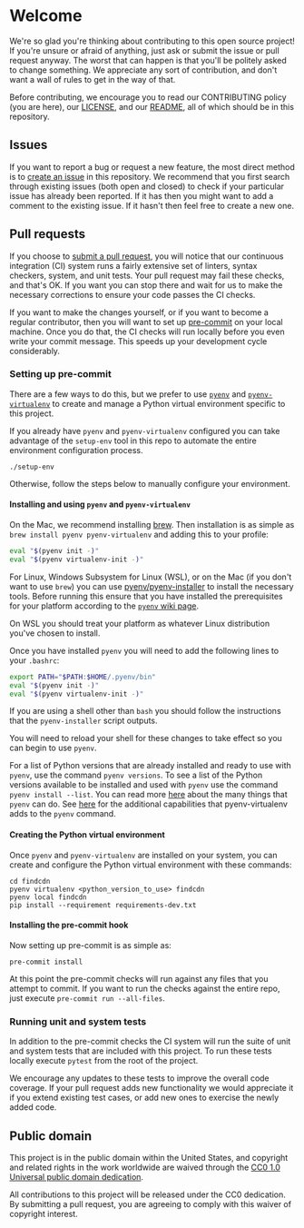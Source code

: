 # Welcome

We're so glad you're thinking about contributing to this open source project! If
you're unsure or afraid of anything, just ask or submit the issue or pull
request anyway. The worst that can happen is that you'll be politely asked to
change something. We appreciate any sort of contribution, and don't want a wall
of rules to get in the way of that.

Before contributing, we encourage you to read our CONTRIBUTING policy (you are
here), our [LICENSE](LICENSE), and our [README](README.md), all of which should
be in this repository.

## Issues

If you want to report a bug or request a new feature, the most direct method is
to [create an issue](https://github.com/cisagov/findcdn/issues) in this
repository. We recommend that you first search through existing issues (both
open and closed) to check if your particular issue has already been reported. If
it has then you might want to add a comment to the existing issue. If it hasn't
then feel free to create a new one.

## Pull requests

If you choose to
[submit a pull request](https://github.com/cisagov/findcdn/pulls), you will
notice that our continuous integration (CI) system runs a fairly extensive set
of linters, syntax checkers, system, and unit tests. Your pull request may fail
these checks, and that's OK. If you want you can stop there and wait for us to
make the necessary corrections to ensure your code passes the CI checks.

If you want to make the changes yourself, or if you want to become a regular
contributor, then you will want to set up [pre-commit](https://pre-commit.com/)
on your local machine. Once you do that, the CI checks will run locally before
you even write your commit message. This speeds up your development cycle
considerably.

### Setting up pre-commit

There are a few ways to do this, but we prefer to use
[`pyenv`](https://github.com/pyenv/pyenv) and
[`pyenv-virtualenv`](https://github.com/pyenv/pyenv-virtualenv) to create and
manage a Python virtual environment specific to this project.

If you already have `pyenv` and `pyenv-virtualenv` configured you can take
advantage of the `setup-env` tool in this repo to automate the entire
environment configuration process.

```console
./setup-env
```

Otherwise, follow the steps below to manually configure your environment.

#### Installing and using `pyenv` and `pyenv-virtualenv`

On the Mac, we recommend installing [brew](https://brew.sh/). Then installation
is as simple as `brew install pyenv pyenv-virtualenv` and adding this to your
profile:

```bash
eval "$(pyenv init -)"
eval "$(pyenv virtualenv-init -)"
```

For Linux, Windows Subsystem for Linux (WSL), or on the Mac (if you don't want
to use `brew`) you can use
[pyenv/pyenv-installer](https://github.com/pyenv/pyenv-installer) to install the
necessary tools. Before running this ensure that you have installed the
prerequisites for your platform according to the
[`pyenv` wiki page](https://github.com/pyenv/pyenv/wiki/common-build-problems).

On WSL you should treat your platform as whatever Linux distribution you've
chosen to install.

Once you have installed `pyenv` you will need to add the following lines to your
`.bashrc`:

```bash
export PATH="$PATH:$HOME/.pyenv/bin"
eval "$(pyenv init -)"
eval "$(pyenv virtualenv-init -)"
```

If you are using a shell other than `bash` you should follow the instructions
that the `pyenv-installer` script outputs.

You will need to reload your shell for these changes to take effect so you can
begin to use `pyenv`.

For a list of Python versions that are already installed and ready to use with
`pyenv`, use the command `pyenv versions`. To see a list of the Python versions
available to be installed and used with `pyenv` use the command
`pyenv install --list`. You can read more
[here](https://github.com/pyenv/pyenv/blob/master/COMMANDS.md) about the many
things that `pyenv` can do. See
[here](https://github.com/pyenv/pyenv-virtualenv#usage) for the additional
capabilities that pyenv-virtualenv adds to the `pyenv` command.

#### Creating the Python virtual environment

Once `pyenv` and `pyenv-virtualenv` are installed on your system, you can create
and configure the Python virtual environment with these commands:

```console
cd findcdn
pyenv virtualenv <python_version_to_use> findcdn
pyenv local findcdn
pip install --requirement requirements-dev.txt
```

#### Installing the pre-commit hook

Now setting up pre-commit is as simple as:

```console
pre-commit install
```

At this point the pre-commit checks will run against any files that you attempt
to commit. If you want to run the checks against the entire repo, just execute
`pre-commit run --all-files`.

### Running unit and system tests

In addition to the pre-commit checks the CI system will run the suite of unit
and system tests that are included with this project. To run these tests locally
execute `pytest` from the root of the project.

We encourage any updates to these tests to improve the overall code coverage. If
your pull request adds new functionality we would appreciate it if you extend
existing test cases, or add new ones to exercise the newly added code.

## Public domain

This project is in the public domain within the United States, and copyright and
related rights in the work worldwide are waived through the
[CC0 1.0 Universal public domain dedication](https://creativecommons.org/publicdomain/zero/1.0/).

All contributions to this project will be released under the CC0 dedication. By
submitting a pull request, you are agreeing to comply with this waiver of
copyright interest.
